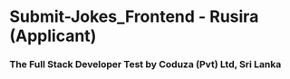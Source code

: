 # Submit-Jokes_Frontend - Rusira (Applicant)

### The Full Stack Developer Test by Coduza (Pvt) Ltd, Sri Lanka
